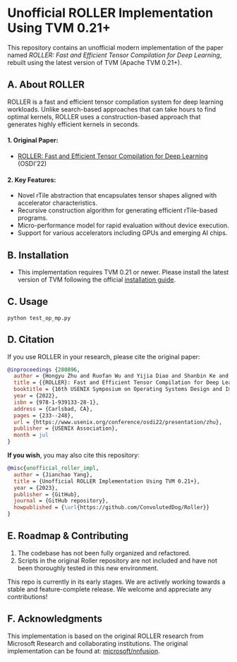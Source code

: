 # Unofficial ROLLER Implementation Using ​TVM 0.21+

This repository contains an unofficial modern implementation of the paper named *ROLLER: Fast and Efficient Tensor Compilation for Deep Learning*, rebuilt using the latest version of TVM (Apache TVM 0.21+).

## A. About ROLLER

ROLLER is a fast and efficient tensor compilation system for deep learning workloads. Unlike search-based approaches that can take hours to find optimal kernels, ROLLER uses a construction-based approach that generates highly efficient kernels in seconds.

#### ​​1. Original Paper:​

- [ROLLER: Fast and Efficient Tensor Compilation for Deep Learning](https://www.usenix.org/conference/osdi22/presentation/zhu) (OSDI'22)

#### 2. Key Features:​​

- Novel rTile abstraction that encapsulates tensor shapes aligned with accelerator characteristics.
- Recursive construction algorithm for generating efficient rTile-based programs.
- Micro-performance model for rapid evaluation without device execution.
- Support for various accelerators including GPUs and emerging AI chips.

## B. Installation

- This implementation requires ​​TVM 0.21 or newer​​. Please install the latest version of TVM following the official [installation guide](https://tvm.apache.org/docs/install/index.html).

## C. Usage

```python3
python test_op_mp.py
```

## D. Citation

If you use ROLLER in your research, please cite the original paper:

```bibtex
@inproceedings {280896,
  author = {Hongyu Zhu and Ruofan Wu and Yijia Diao and Shanbin Ke and Haoyu Li and Chen Zhang and Jilong Xue and Lingxiao Ma and Yuqing Xia and Wei Cui and Fan Yang and Mao Yang and Lidong Zhou and Asaf Cidon and Gennady Pekhimenko},
  title = {{ROLLER}: Fast and Efficient Tensor Compilation for Deep Learning},
  booktitle = {16th USENIX Symposium on Operating Systems Design and Implementation (OSDI 22)},
  year = {2022},
  isbn = {978-1-939133-28-1},
  address = {Carlsbad, CA},
  pages = {233--248},
  url = {https://www.usenix.org/conference/osdi22/presentation/zhu},
  publisher = {USENIX Association},
  month = jul
}
```

**If you wish**, you may also cite this repository:

```bibtex
@misc{unofficial_roller_impl,
  author = {Jianchao Yang},
  title = {Unofficial ROLLER Implementation Using ​TVM 0.21+},
  year = {2023},
  publisher = {GitHub},
  journal = {GitHub repository},
  howpublished = {\url{https://github.com/ConvolutedDog/Roller}}
}
```

## E. Roadmap & Contributing

1. The codebase has not been fully organized and refactored.
2. Scripts in the original Roller repository are not included and have not been thoroughly tested in this new environment.

This repo is currently in its early stages. We are actively working towards a stable and feature-complete release. We welcome and appreciate any contributions!

## F. Acknowledgments

This implementation is based on the original ROLLER research from Microsoft Research and collaborating institutions. The original implementation can be found at: [microsoft/nnfusion](https://github.com/microsoft/nnfusion/tree/osdi22_artifact/artifacts).
